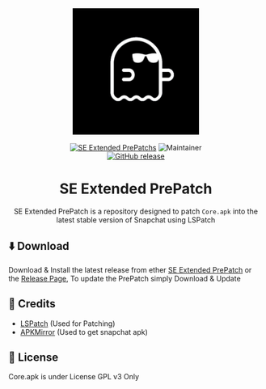 <div align="center">
  <img src="https://raw.githubusercontent.com/bocajthomas/SE-Extended/dev/images/logo/SE%20Extended%20Logo.png" height="250" />
  
[![SE Extended PrePatchs](https://github.com/SE-Extended/PrePatch/actions/workflows/main.yml/badge.svg?branch=main)](https://github.com/SE-Extended/PrePatch/actions/workflows/main.yml)
![Maintainer](https://img.shields.io/badge/maintainer-bocajthomas-black)<br/>
[![GitHub release](https://img.shields.io/github/release/SE-Extended/PrePatch.svg)](https://github.com/SE-Extended/PrePatch/releases/)

# SE Extended PrePatch
SE Extended PrePatch is a repository designed to patch `Core.apk` into the latest stable version of Snapchat using LSPatch
</div>

## ⬇️ Download
Download & Install the latest release from ether [SE Extended PrePatch](https://t.me/SE_Extended_PrePatch) or the [Release Page](https://github.com/SE-Extended/PrePatch/releases),
To update the PrePatch simply Download & Update 

## 🙏 Credits
- [LSPatch](https://github.com/LSPosed/LSPatch) (Used for Patching)
- [APKMirror](https://www.apkmirror.com/) (Used to get snapchat apk)

## 📃 License
Core.apk is under License GPL v3 Only
